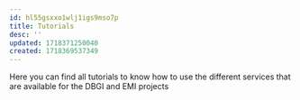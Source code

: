 ```yaml
---
id: hl55gsxxo1wlj1igs9mso7p
title: Tutorials
desc: ''
updated: 1718371250040
created: 1718369537349
---
```

Here you can find all tutorials to know how to use the different services that are available for the DBGI and EMI projects